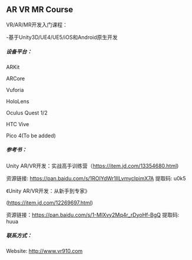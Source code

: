 ## AR VR MR Course

VR/AR/MR开发入门课程：

-基于Unity3D/UE4/UE5/iOS和Android原生开发

##### 设备平台：

ARKit
 
ARCore 

Vuforia

HoloLens

Oculus Quest 1/2

HTC Vive

Pico 4(To be added)




##### 参考书：

Unity AR/VR开发：实战高手训练营（https://item.jd.com/13354680.html)


资源链接: https://pan.baidu.com/s/1ROIYdWr1IILvmyclpimX7A 提取码: u0k5 



《Unity AR/VR开发：从新手到专家》

(https://item.jd.com/12269697.html)


资源链接：https://pan.baidu.com/s/1-MIXvy2Mq4r_rDyoHf-BgQ 提取码: huua 



##### 联系方式：

Website: http://www.vr910.com

